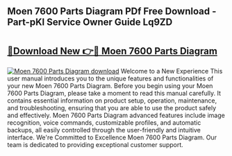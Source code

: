 ## Moen 7600 Parts Diagram PDf Free Download - Part-pKl Service Owner Guide Lq9ZD

# <h2><a href="http://dfi0vh.blite.top/?on=Moen+7600+Parts+Diagram">🔗Download New 👉🔴 Moen 7600 Parts Diagram</a></h2>

[![Moen 7600 Parts Diagram download](https://i.imgur.com/lujVjoI.png)](http://dfi0vh.blite.top/?on=Moen+7600+Parts+Diagram)
Welcome to a New Experience This user manual introduces you to the unique features and functionalities of your new Moen 7600 Parts Diagram. Before you begin using your Moen 7600 Parts Diagram, please take a moment to read this manual carefully. It contains essential information on product setup, operation, maintenance, and troubleshooting, ensuring that you are able to use the product safely and effectively. Moen 7600 Parts Diagram advanced features include image recognition, voice commands, customizable profiles, and automatic backups, all easily controlled through the user-friendly and intuitive interface. We're Committed to Excellence Moen 7600 Parts Diagram. Our team is dedicated to providing exceptional customer support.
